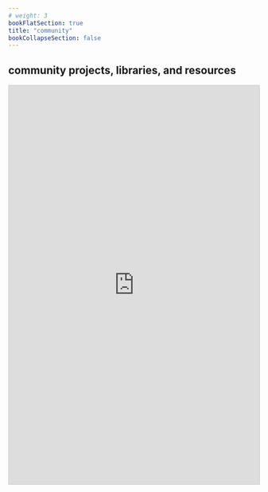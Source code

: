 ```yaml
---
# weight: 3
bookFlatSection: true
title: "community"
bookCollapseSection: false
---
```

## community projects, libraries, and resources
<iframe class="airtable-embed" src="https://airtable.com/embed/shrdvJddXYj7rVhDC?backgroundColor=pink&viewControls=on" frameborder="0" onmousewheel="" width="100%" height="800" style="background: transparent; border: 1px solid #ccc;"></iframe>
